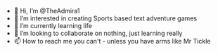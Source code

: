 - 👋 Hi, I’m @TheAdmira1
- 👀 I’m interested in creating Sports based text adventure games
- 🌱 I’m currently learning life
- 💞️ I’m looking to collaborate on nothing, just learning really
- 📫 How to reach me you can't - unless you have arms like Mr Tickle

<!---
TheAdmira1/TheAdmira1 is a ✨ special ✨ repository because its `README.md` (this file) appears on your GitHub profile.
You can click the Preview link to take a look at your changes.
--->
